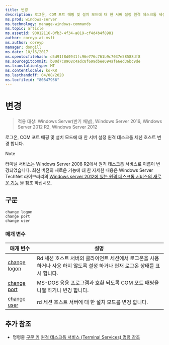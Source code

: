 ```yaml
---
title: 변경
description: 로그온, COM 포트 매핑 및 설치 모드에 대 한 서버 설정 원격 데스크톱 세션 호스트 변경 되는 변경에 대 한 Windows 명령 항목입니다.
ms.prod: windows-server
ms.technology: manage-windows-commands
ms.topic: article
ms.assetid: 90012116-0fb3-4f34-a819-cf4d4b4f8981
author: coreyp-at-msft
ms.author: coreyp
manager: dongill
ms.date: 10/16/2017
ms.openlocfilehash: d5d91f8d0941fc96e776c761b9c7037e58588df8
ms.sourcegitcommit: b00d7c8968c4adc8f699dbee694afe6ed36bc9de
ms.translationtype: MT
ms.contentlocale: ko-KR
ms.lasthandoff: 04/08/2020
ms.locfileid: "80847956"
---
```

# <a name="change"></a>변경

> 적용 대상: Windows Server(반기 채널), Windows Server 2016, Windows Server 2012 R2, Windows Server 2012

로그온, COM 포트 매핑 및 설치 모드에 대 한 서버 설정 원격 데스크톱 세션 호스트 변경 합니다.

> [!NOTE]
> 터미널 서비스는 Windows Server 2008 R2에서 원격 데스크톱 서비스로 이름이 변경되었습니다. 최신 버전의 새로운 기능에 대 한 자세한 내용은 Windows Server TechNet 라이브러리의 [Windows server 2012에 있는 원격 데스크톱 서비스의 새로운 기능](https://technet.microsoft.com/library/hh831527) 을 참조 하십시오.

## <a name="syntax"></a>구문

 ```
 change logon
 change port
 change user
 ```
 
 ### <a name="parameters"></a>매개 변수
 
 |            매개 변수            |                                                   설명                                                   |
 |---------------------------------|-----------------------------------------------------------------------------------------------------------------|
 | [change logon](change-logon.md) | Rd 세션 호스트 서버의 클라이언트 세션에서 로그온을 사용 하거나 사용 하지 않도록 설정 하거나 현재 로그온 상태를 표시 합니다. |
 |  [change port](change-port.md)  |                MS-DOS 응용 프로그램과 호환 되도록 COM 포트 매핑을 나열 하거나 변경 합니다.                |
 |  [change user](change-user.md)  |                            rd 세션 호스트 서버에 대 한 설치 모드를 변경 합니다.                             |
 
 ## <a name="additional-references"></a>추가 참조
 - 명령줄 [구문 키](command-line-syntax-key.md)
 [원격 데스크톱 서비스 (Terminal Services) 명령 참조](remote-desktop-services-terminal-services-command-reference.md)
